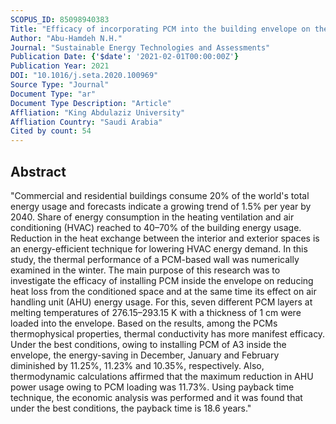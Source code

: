 ```yaml
---
SCOPUS_ID: 85098940383
Title: "Efficacy of incorporating PCM into the building envelope on the energy saving and AHU power usage in winter"
Author: "Abu-Hamdeh N.H."
Journal: "Sustainable Energy Technologies and Assessments"
Publication Date: {'$date': '2021-02-01T00:00:00Z'}
Publication Year: 2021
DOI: "10.1016/j.seta.2020.100969"
Source Type: "Journal"
Document Type: "ar"
Document Type Description: "Article"
Affliation: "King Abdulaziz University"
Affliation Country: "Saudi Arabia"
Cited by count: 54
---
```


## Abstract
"Commercial and residential buildings consume 20% of the world's total energy usage and forecasts indicate a growing trend of 1.5% per year by 2040. Share of energy consumption in the heating ventilation and air conditioning (HVAC) reached to 40–70% of the building energy usage. Reduction in the heat exchange between the interior and exterior spaces is an energy-efficient technique for lowering HVAC energy demand. In this study, the thermal performance of a PCM-based wall was numerically examined in the winter. The main purpose of this research was to investigate the efficacy of installing PCM inside the envelope on reducing heat loss from the conditioned space and at the same time its effect on air handling unit (AHU) energy usage. For this, seven different PCM layers at melting temperatures of 276.15–293.15 K with a thickness of 1 cm were loaded into the envelope. Based on the results, among the PCMs thermophysical properties, thermal conductivity has more manifest efficacy. Under the best conditions, owing to installing PCM of A3 inside the envelope, the energy-saving in December, January and February diminished by 11.25%, 11.23% and 10.35%, respectively. Also, thermodynamic calculations affirmed that the maximum reduction in AHU power usage owing to PCM loading was 11.73%. Using payback time technique, the economic analysis was performed and it was found that under the best conditions, the payback time is 18.6 years."
